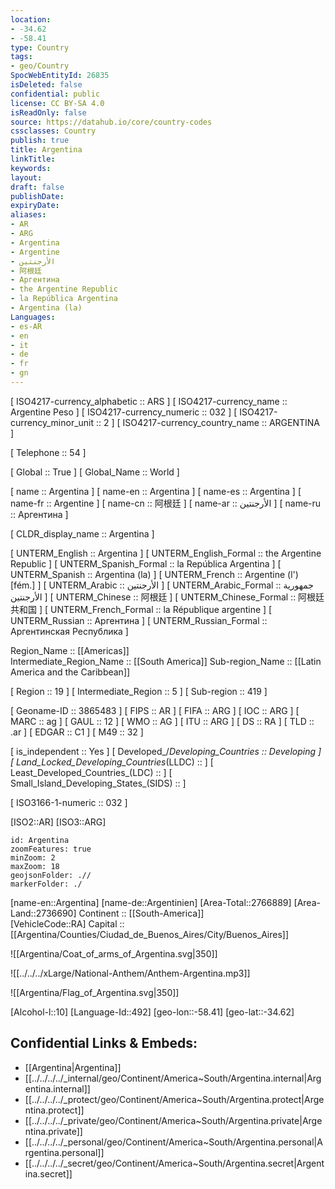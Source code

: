 ```yaml
---
location:
- -34.62
- -58.41
type: Country
tags:
- geo/Country
SpocWebEntityId: 26835
isDeleted: false
confidential: public
license: CC BY-SA 4.0
isReadOnly: false
source: https://datahub.io/core/country-codes
cssclasses: Country
publish: true
title: Argentina
linkTitle: 
keywords: 
layout: 
draft: false
publishDate: 
expiryDate: 
aliases:
- AR
- ARG
- Argentina
- Argentine
- الأرجنتين
- 阿根廷
- Аргентина
- the Argentine Republic
- la República Argentina
- Argentina (la)
Languages:
- es-AR
- en
- it
- de
- fr
- gn
---
```



[	ISO4217-currency_alphabetic	 :: ARS ] 
[	ISO4217-currency_name	 :: Argentine Peso ] 
[	ISO4217-currency_numeric	 :: 032 ] 
[	ISO4217-currency_minor_unit	 :: 2 ] 
[	ISO4217-currency_country_name	 :: ARGENTINA ] 

[	Telephone	 :: 54 ] 

[	Global	 :: True ] 
[	Global_Name	 :: World ] 

[	name	 :: Argentina ] 
[	name-en	 :: Argentina ] 
[	name-es	 :: Argentina ] 
[	name-fr	 :: Argentine ] 
[	name-cn	 :: 阿根廷 ] 
[	name-ar	 :: الأرجنتين ] 
[	name-ru	 :: Аргентина ] 

[	CLDR_display_name	 :: Argentina ] 

[	UNTERM_English	 :: Argentina ] 
[	UNTERM_English_Formal	 :: the Argentine Republic ] 
[	UNTERM_Spanish_Formal	 :: la República Argentina ] 
[	UNTERM_Spanish	 :: Argentina (la) ] 
[	UNTERM_French	 :: Argentine (l') [fém.] ] 
[	UNTERM_Arabic	 :: الأرجنتين ] 
[	UNTERM_Arabic_Formal	 :: جمهورية الأرجنتين ] 
[	UNTERM_Chinese	 :: 阿根廷 ] 
[	UNTERM_Chinese_Formal	 :: 阿根廷共和国 ] 
[	UNTERM_French_Formal	 :: la République argentine ] 
[	UNTERM_Russian	 :: Аргентина ] 
[	UNTERM_Russian_Formal	 :: Аргентинская Республика ] 

Region_Name ::  [[Americas]]  
Intermediate_Region_Name ::  [[South America]] 
Sub-region_Name ::  [[Latin America and the Caribbean]] 

[	Region	 :: 19 ] 
[	Intermediate_Region	 :: 5 ] 
[	Sub-region	 :: 419 ] 

[	Geoname-ID	 :: 3865483 ] 
[	FIPS	 :: AR ] 
[	FIFA	 :: ARG ] 
[	IOC	 :: ARG ] 
[	MARC	 :: ag ] 
[	GAUL	 :: 12 ] 
[	WMO	 :: AG ] 
[	ITU	 :: ARG ] 
[	DS	 :: RA ] 
[	TLD	 :: .ar ] 
[	EDGAR	 :: C1 ] 
[	M49	 :: 32 ] 

[	is_independent	 :: Yes ] 
[	Developed_/_Developing_Countries	 :: Developing ] 
[	Land_Locked_Developing_Countries_(LLDC)	 ::  ] 
[	Least_Developed_Countries_(LDC)	 ::  ] 
[	Small_Island_Developing_States_(SIDS)	 ::  ] 

[	ISO3166-1-numeric	 :: 032 ] 



[ISO2::AR] 
[ISO3::ARG] 

```leaflet
id: Argentina
zoomFeatures: true 
minZoom: 2 
maxZoom: 18
geojsonFolder: .//
markerFolder: ./
```

[name-en::Argentina] 
[name-de::Argentinien] 
[Area-Total::2766889] 
[Area-Land::2736690] 
Continent :: [[South-America]]  
[VehicleCode::RA] 
Capital :: [[Argentina/Counties/Ciudad_de_Buenos_Aires/City/Buenos_Aires]]  

![[Argentina/Coat_of_arms_of_Argentina.svg|350]] 

![[../../../xLarge/National-Anthem/Anthem-Argentina.mp3]] 

![[Argentina/Flag_of_Argentina.svg|350]] 

[Alcohol-l::10] 
[Language-Id::492] 
[geo-lon::-58.41] 
[geo-lat::-34.62] 



## Confidential Links & Embeds: 
- [[Argentina|Argentina]] 
- [[../../../../_internal/geo/Continent/America~South/Argentina.internal|Argentina.internal]] 
- [[../../../../_protect/geo/Continent/America~South/Argentina.protect|Argentina.protect]] 
- [[../../../../_private/geo/Continent/America~South/Argentina.private|Argentina.private]] 
- [[../../../../_personal/geo/Continent/America~South/Argentina.personal|Argentina.personal]] 
- [[../../../../_secret/geo/Continent/America~South/Argentina.secret|Argentina.secret]] 
